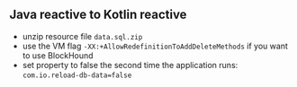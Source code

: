 ## Java reactive to Kotlin reactive

- unzip resource file `data.sql.zip`
- use the VM flag `-XX:+AllowRedefinitionToAddDeleteMethods` if you want to use BlockHound
- set property to false the second time the application runs: `com.io.reload-db-data=false`